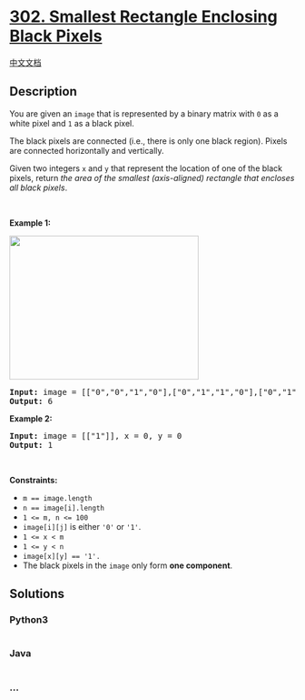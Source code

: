 # [302. Smallest Rectangle Enclosing Black Pixels](https://leetcode.com/problems/smallest-rectangle-enclosing-black-pixels)

[中文文档](/solution/0300-0399/0302.Smallest%20Rectangle%20Enclosing%20Black%20Pixels/README.md)

## Description

<p>You are given an <code>image</code> that is represented by a binary matrix with <code>0</code> as a white pixel and <code>1</code> as a black pixel.</p>

<p>The black pixels are connected (i.e., there is only one black region). Pixels are connected horizontally and vertically.</p>

<p>Given two integers <code>x</code> and <code>y</code> that represent the location of one of the black pixels, return <em>the area of the smallest (axis-aligned) rectangle that encloses all black pixels</em>.</p>

<p>&nbsp;</p>
<p><strong>Example 1:</strong></p>
<img alt="" src="https://cdn.jsdelivr.net/gh/doocs/leetcode@main/solution/0300-0399/0302.Smallest%20Rectangle%20Enclosing%20Black%20Pixels/images/pixel-grid.jpg" style="width: 333px; height: 253px;" />
<pre>
<strong>Input:</strong> image = [[&quot;0&quot;,&quot;0&quot;,&quot;1&quot;,&quot;0&quot;],[&quot;0&quot;,&quot;1&quot;,&quot;1&quot;,&quot;0&quot;],[&quot;0&quot;,&quot;1&quot;,&quot;0&quot;,&quot;0&quot;]], x = 0, y = 2
<strong>Output:</strong> 6
</pre>

<p><strong>Example 2:</strong></p>

<pre>
<strong>Input:</strong> image = [[&quot;1&quot;]], x = 0, y = 0
<strong>Output:</strong> 1
</pre>

<p>&nbsp;</p>
<p><strong>Constraints:</strong></p>

<ul>
	<li><code>m == image.length</code></li>
	<li><code>n == image[i].length</code></li>
	<li><code>1 &lt;= m, n &lt;= 100</code></li>
	<li><code>image[i][j]</code> is either <code>&#39;0&#39;</code> or <code>&#39;1&#39;</code>.</li>
	<li><code>1 &lt;= x &lt; m</code></li>
	<li><code>1 &lt;= y &lt; n</code></li>
	<li><code>image[x][y] == &#39;1&#39;.</code></li>
	<li>The black pixels in the <code>image</code> only form <strong>one component</strong>.</li>
</ul>


## Solutions

<!-- tabs:start -->

### **Python3**

```python

```

### **Java**

```java

```

### **...**

```

```

<!-- tabs:end -->
